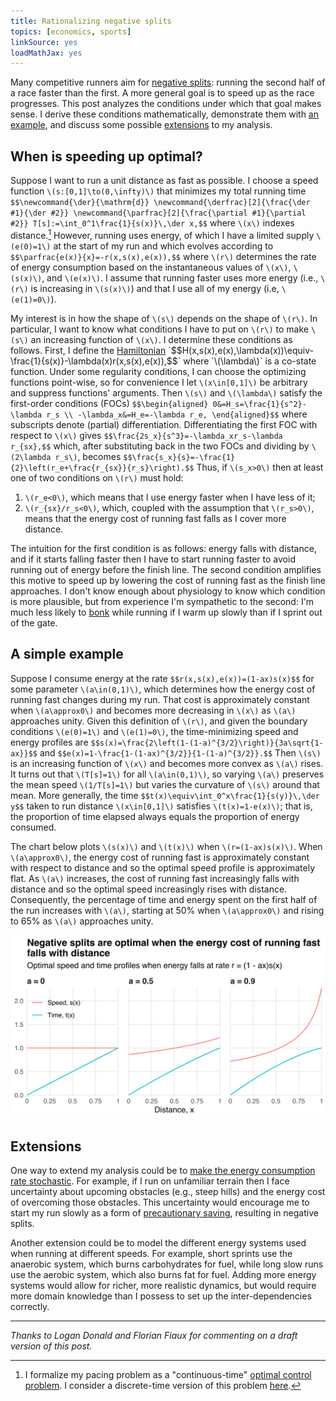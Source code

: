 ```yaml
---
title: Rationalizing negative splits
topics: [economics, sports]
linkSource: yes
loadMathJax: yes
---
```


Many competitive runners aim for [negative splits](https://en.wikipedia.org/wiki/Negative_split): running the second half of a race faster than the first.
A more general goal is to speed up as the race progresses.
This post analyzes the conditions under which that goal makes sense.
I derive these conditions mathematically, demonstrate them with [an example](#a-simple-example), and discuss some possible [extensions](#extensions) to my analysis.

## When is speeding up optimal?

Suppose I want to run a unit distance as fast as possible.
I choose a speed function `\(s:[0,1]\to(0,\infty)\)` that minimizes my total running time
`$$\newcommand{\der}{\mathrm{d}}
\newcommand{\derfrac}[2]{\frac{\der #1}{\der #2}}
\newcommand{\parfrac}[2]{\frac{\partial #1}{\partial #2}}
T[s]:=\int_0^1\frac{1}{s(x)}\,\der x,$$`
where `\(x\)` indexes distance.[^discrete-time]
However, running uses energy, of which I have a limited supply `\(e(0)=1\)` at the start of my run and which evolves according to
`$$\parfrac{e(x)}{x}=-r(x,s(x),e(x)),$$`
where `\(r\)` determines the rate of energy consumption based on the instantaneous values of `\(x\)`, `\(s(x)\)`, and `\(e(x)\)`.
I assume that running faster uses more energy (i.e., `\(r\)` is increasing in `\(s(x)\)`) and that I use all of my energy (i.e, `\(e(1)=0\)`).

[^discrete-time]: I formalize my pacing problem as a "continuous-time" [optimal control problem](https://en.wikipedia.org/wiki/Optimal_control).
I consider a discrete-time version of this problem [here](/blog/optimal-pacing-varying-energy-costs/).

My interest is in how the shape of `\(s\)` depends on the shape of `\(r\)`.
In particular, I want to know what conditions I have to put on `\(r\)` to make `\(s\)` an increasing function of `\(x\)`.
I determine these conditions as follows.
First, I define the [Hamiltonian](https://en.wikipedia.org/wiki/Hamiltonian_(control_theory))
`$$H(x,s(x),e(x),\lambda(x))\equiv-\frac{1}{s(x)}-\lambda(x)r(x,s(x),e(x)),$$`
where `\(\lambda\)` is a co-state function.
Under some regularity conditions, I can choose the optimizing functions point-wise, so for convenience I let `\(x\in[0,1]\)` be arbitrary and suppress functions' arguments.
Then `\(s\)` and `\(\lambda\)` satisfy the first-order conditions (FOCs)
`$$\begin{aligned}
0&=H_s=\frac{1}{s^2}-\lambda r_s \\
-\lambda_x&=H_e=-\lambda r_e,
\end{aligned}$$`
where subscripts denote (partial) differentiation.
Differentiating the first FOC with respect to `\(x\)` gives
`$$\frac{2s_x}{s^3}=-\lambda_xr_s-\lambda r_{sx},$$`
which, after substituting back in the two FOCs and dividing by `\(2\lambda r_s\)`, becomes
`$$\frac{s_x}{s}=-\frac{1}{2}\left(r_e+\frac{r_{sx}}{r_s}\right).$$`
Thus, if `\(s_x>0\)` then at least one of two conditions on `\(r\)` must hold:

1. `\(r_e<0\)`, which means that I use energy faster when I have less of it;
2. `\(r_{sx}/r_s<0\)`, which, coupled with the assumption that `\(r_s>0\)`, means that the energy cost of running fast falls as I cover more distance.

The intuition for the first condition is as follows:
energy falls with distance, and if it starts falling faster then I have to start running faster to avoid running out of energy before the finish line.
The second condition amplifies this motive to speed up by lowering the cost of running fast as the finish line approaches.
I don't know enough about physiology to know which condition is more plausible, but from experience I'm sympathetic to the second: I'm much less likely to [bonk](https://en.wikipedia.org/wiki/Hitting_the_wall) while running if I warm up slowly than if I sprint out of the gate.

## A simple example

Suppose I consume energy at the rate
`$$r(x,s(x),e(x))=(1-ax)s(x)$$`
for some parameter `\(a\in(0,1)\)`, which determines how the energy cost of running fast changes during my run.
That cost is approximately constant when `\(a\approx0\)` and becomes more decreasing in `\(x\)` as `\(a\)` approaches unity.
Given this definition of `\(r\)`, and given the boundary conditions `\(e(0)=1\)` and `\(e(1)=0\)`, the time-minimizing speed and energy profiles are
`$$s(x)=\frac{2\left(1-(1-a)^{3/2}\right)}{3a\sqrt{1-ax}}$$`
and
`$$e(x)=1-\frac{1-(1-ax)^{3/2}}{1-(1-a)^{3/2}}.$$`
Then `\(s\)` is an increasing function of `\(x\)` and becomes more convex as `\(a\)` rises.
It turns out that `\(T[s]=1\)` for all `\(a\in(0,1)\)`, so varying `\(a\)` preserves the mean speed `\(1/T[s]=1\)` but varies the curvature of `\(s\)` around that mean.
More generally, the time
`$$t(x)\equiv\int_0^x\frac{1}{s(y)}\,\der y$$`
taken to run distance `\(x\in[0,1]\)` satisfies `\(t(x)=1-e(x)\)`; that is, the proportion of time elapsed always equals the proportion of energy consumed.

The chart below plots `\(s(x)\)` and `\(t(x)\)` when `\(r=(1-ax)s(x)\)`.
When `\(a\approx0\)`, the energy cost of running fast is approximately constant with respect to distance and so the optimal speed profile is approximately flat.
As `\(a\)` increases, the cost of running fast increasingly falls with distance and so the optimal speed increasingly rises with distance.
Consequently, the percentage of time and energy spent on the first half of the run increases with `\(a\)`, starting at 50% when `\(a\approx0\)` and rising to 65% as `\(a\)` approaches unity.

![](figures/plot-1.svg)

## Extensions

One way to extend my analysis could be to [make the energy consumption rate stochastic](/blog/optimal-pacing-random-energy-costs/).
For example, if I run on unfamiliar terrain then I face uncertainty about upcoming obstacles (e.g., steep hills) and the energy cost of overcoming those obstacles.
This uncertainty would encourage me to start my run slowly as a form of [precautionary saving](https://en.wikipedia.org/wiki/Precautionary_savings), resulting in negative splits.

Another extension could be to model the different energy systems used when running at different speeds.
For example, short sprints use the anaerobic system, which burns carbohydrates for fuel, while long slow runs use the aerobic system, which also burns fat for fuel.
Adding more energy systems would allow for richer, more realistic dynamics, but would require more domain knowledge than I possess to set up the inter-dependencies correctly.

---

*Thanks to Logan Donald and Florian Fiaux for commenting on a draft version of this post.*

